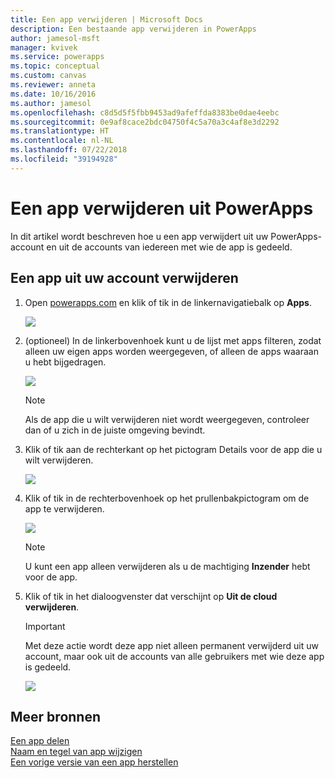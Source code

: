 ```yaml
---
title: Een app verwijderen | Microsoft Docs
description: Een bestaande app verwijderen in PowerApps
author: jamesol-msft
manager: kvivek
ms.service: powerapps
ms.topic: conceptual
ms.custom: canvas
ms.reviewer: anneta
ms.date: 10/16/2016
ms.author: jamesol
ms.openlocfilehash: c8d5d5f5fbb9453ad9afeffda8383be0dae4eebc
ms.sourcegitcommit: 0e9af8cace2bdc04750f4c5a70a3c4af8e3d2292
ms.translationtype: HT
ms.contentlocale: nl-NL
ms.lasthandoff: 07/22/2018
ms.locfileid: "39194928"
---
```

# <a name="delete-an-app-from-powerapps"></a>Een app verwijderen uit PowerApps
In dit artikel wordt beschreven hoe u een app verwijdert uit uw PowerApps-account en uit de accounts van iedereen met wie de app is gedeeld.

## <a name="delete-an-app-from-your-account"></a>Een app uit uw account verwijderen
1. Open [powerapps.com](https://web.powerapps.com?utm_source=padocs&utm_medium=linkinadoc&utm_campaign=referralsfromdoc) en klik of tik in de linkernavigatiebalk op **Apps**.
   
    ![](./media/delete-app/file-apps.png)
2. (optioneel) In de linkerbovenhoek kunt u de lijst met apps filteren, zodat alleen uw eigen apps worden weergegeven, of alleen de apps waaraan u hebt bijgedragen.
   
    ![](./media/delete-app/filter-list.png)
   
    > [!NOTE]
   > Als de app die u wilt verwijderen niet wordt weergegeven, controleer dan of u zich in de juiste omgeving bevindt.
3. Klik of tik aan de rechterkant op het pictogram Details voor de app die u wilt verwijderen.
   
    ![](./media/delete-app/app-options.png)
4. Klik of tik in de rechterbovenhoek op het prullenbakpictogram om de app te verwijderen.
   
    ![](./media/delete-app/delete-icon.png)
   
    > [!NOTE]
   > U kunt een app alleen verwijderen als u de machtiging **Inzender** hebt voor de app.
5. Klik of tik in het dialoogvenster dat verschijnt op **Uit de cloud verwijderen**.  
   
    > [!IMPORTANT]
   > Met deze actie wordt deze app niet alleen permanent verwijderd uit uw account, maar ook uit de accounts van alle gebruikers met wie deze app is gedeeld.
   
    ![](./media/delete-app/delete-button.png)

## <a name="more-resources"></a>Meer bronnen
[Een app delen](share-app.md)  
[Naam en tegel van app wijzigen](set-name-tile.md)  
[Een vorige versie van een app herstellen](restore-an-app.md)  

